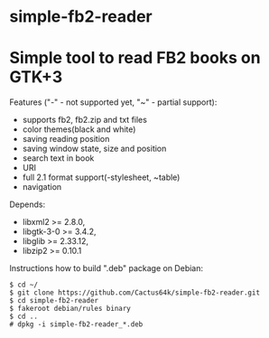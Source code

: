 # simple-fb2-reader
Simple tool to read FB2 books on GTK+3
=======

Features ("-" - not supported yet, "~" - partial support):
- supports fb2, fb2.zip and txt files
- color themes(black and white)
- saving reading position
- saving window state, size and position
- search text in book
- URI
- full 2.1 format support(-stylesheet, ~table)
- navigation


Depends:
- libxml2      >= 2.8.0, 
- libgtk-3-0  >= 3.4.2, 
- libglib     >= 2.33.12, 
- libzip2     >= 0.10.1


Instructions how to build ".deb" package on Debian:
```
$ cd ~/
$ git clone https://github.com/Cactus64k/simple-fb2-reader.git
$ cd simple-fb2-reader
$ fakeroot debian/rules binary
$ cd ..
# dpkg -i simple-fb2-reader_*.deb
```
